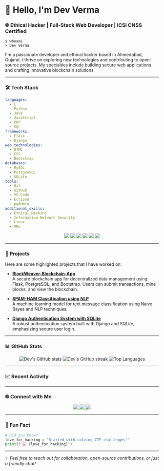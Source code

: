# 👋 Hello, I'm Dev Verma 

### 🌐 Ethical Hacker | Full-Stack Web Developer | ICSI CNSS Certified

```console
$ whoami
> Dev Verma
```

I'm a passionate developer and ethical hacker based in Ahmedabad, Gujarat. I thrive on exploring new technologies and contributing to open-source projects. My specialties include building secure web applications and crafting innovative blockchain solutions.

---

### 🛠️ **Tech Stack**

```yaml
languages:
  - C
  - Python
  - Java
  - JavaScript
  - PHP
  - SQL
frameworks:
  - Flask
  - Django
web_technologies:
  - HTML
  - CSS
  - Bootstrap
databases:
  - MySQL
  - PostgreSQL
  - SQLite
tools:
  - Git
  - GitHub
  - VS Code
  - Eclipse
  - pgAdmin
additional_skills:
  - Ethical Hacking
  - Information Network Security
  - Linux
  - VMs
```

<p align="center">
  <img src="https://img.shields.io/badge/Code-Python-informational?style=flat&logo=python&logoColor=white&color=2bbc8a"/>
  <img src="https://img.shields.io/badge/Code-C%20-informational?style=flat&logo=c&logoColor=white&color=2bbc8a"/>
  <img src="https://img.shields.io/badge/Code-JavaScript-informational?style=flat&logo=javascript&logoColor=white&color=2bbc8a"/>
  <img src="https://img.shields.io/badge/Framework-Flask-informational?style=flat&logo=flask&logoColor=white&color=2bbc8a"/>
  <img src="https://img.shields.io/badge/Tools-Git-informational?style=flat&logo=git&logoColor=white&color=2bbc8a"/>
  <img src="https://img.shields.io/badge/Database-PostgreSQL-informational?style=flat&logo=postgresql&logoColor=white&color=2bbc8a"/>
</p>

---

### 🚀 **Projects**

Here are some highlighted projects that I have worked on:

- **[BlockWeaver-Blockchain-App](https://github.com/dkv204p/BlockWeaver-Blockchain-App)**  
  A secure blockchain app for decentralized data management using Flask, PostgreSQL, and Bootstrap. Users can submit transactions, mine blocks, and view the blockchain.

- **[SPAM-HAM Classification using NLP](https://github.com/dkv204p/SPAM-HAM-Classification-using-NLP)**  
  A machine learning model for text message classification using Naive Bayes and NLP techniques.

- **[Django Authentication System with SQLite](https://github.com/dkv204p/django-authentication-system-using-sqlite)**  
  A robust authentication system built with Django and SQLite, emphasizing secure user login.

---

### 📊 **GitHub Stats**

<p align="center">
  <img src="https://github-readme-stats.vercel.app/api?username=dkv204p&show_icons=true&theme=radical" alt="Dev's GitHub stats"/>
  <img src="https://github-readme-streak-stats.herokuapp.com/?user=dkv204p&theme=radical" alt="Dev's GitHub streak"/>
  <img src="https://github-readme-stats.vercel.app/api/top-langs/?username=dkv204p&theme=radical&layout=compact" alt="Top Languages"/>
</p>

---

### 📈 **Recent Activity**

<!--START_SECTION:activity-->
<!--END_SECTION:activity-->

---

### 🌐 **Connect with Me**

<p align="center">
  <a href="https://www.linkedin.com/in/devkkverma/" target="_blank">
    <img src="https://img.shields.io/badge/LinkedIn-Dev%20Verma-blue?style=flat&logo=linkedin"/>
  </a>
  <a href="mailto:devverma.tech2026@gmail.com">
    <img src="https://img.shields.io/badge/Email-devverma.tech2026%40gmail.com-red?style=flat&logo=gmail&logoColor=white"/>
  </a>
  <a href="https://www.instagram.com/dev_v.11/" target="_blank">
    <img src="https://img.shields.io/badge/Instagram-%40dev_v.11-E4405F?style=flat&logo=instagram&logoColor=white"/>
  </a>
</p>

---

### 🎨 **Fun Fact**

```python
# Did you know?
love_for_hacking = "Started with solving CTF challenges!"
print(f"💻 {love_for_hacking}")
```

---

✨ _Feel free to reach out for collaboration, open-source contributions, or just a friendly chat!_

